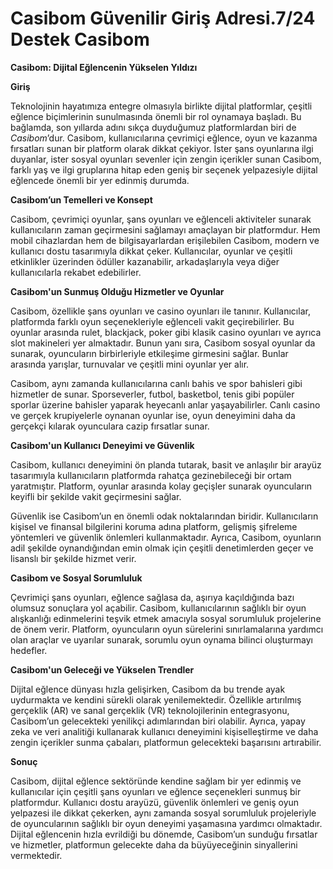 # Casibom Güvenilir Giriş Adresi.7/24 Destek Casibom
**Casibom: Dijital Eğlencenin Yükselen Yıldızı**

**Giriş**

Teknolojinin hayatımıza entegre olmasıyla birlikte dijital platformlar, çeşitli eğlence biçimlerinin sunulmasında önemli bir rol oynamaya başladı. Bu bağlamda, son yıllarda adını sıkça duyduğumuz platformlardan biri de *Casibom*’dur. Casibom, kullanıcılarına çevrimiçi eğlence, oyun ve kazanma fırsatları sunan bir platform olarak dikkat çekiyor. İster şans oyunlarına ilgi duyanlar, ister sosyal oyunları sevenler için zengin içerikler sunan Casibom, farklı yaş ve ilgi gruplarına hitap eden geniş bir seçenek yelpazesiyle dijital eğlencede önemli bir yer edinmiş durumda.

**Casibom’un Temelleri ve Konsept**

Casibom, çevrimiçi oyunlar, şans oyunları ve eğlenceli aktiviteler sunarak kullanıcıların zaman geçirmesini sağlamayı amaçlayan bir platformdur. Hem mobil cihazlardan hem de bilgisayarlardan erişilebilen Casibom, modern ve kullanıcı dostu tasarımıyla dikkat çeker. Kullanıcılar, oyunlar ve çeşitli etkinlikler üzerinden ödüller kazanabilir, arkadaşlarıyla veya diğer kullanıcılarla rekabet edebilirler.

**Casibom'un Sunmuş Olduğu Hizmetler ve Oyunlar**

Casibom, özellikle şans oyunları ve casino oyunları ile tanınır. Kullanıcılar, platformda farklı oyun seçenekleriyle eğlenceli vakit geçirebilirler. Bu oyunlar arasında rulet, blackjack, poker gibi klasik casino oyunları ve ayrıca slot makineleri yer almaktadır. Bunun yanı sıra, Casibom sosyal oyunlar da sunarak, oyuncuların birbirleriyle etkileşime girmesini sağlar. Bunlar arasında yarışlar, turnuvalar ve çeşitli mini oyunlar yer alır.

Casibom, aynı zamanda kullanıcılarına canlı bahis ve spor bahisleri gibi hizmetler de sunar. Sporseverler, futbol, basketbol, tenis gibi popüler sporlar üzerine bahisler yaparak heyecanlı anlar yaşayabilirler. Canlı casino ve gerçek krupiyelerle oynanan oyunlar ise, oyun deneyimini daha da gerçekçi kılarak oyunculara cazip fırsatlar sunar.

**Casibom'un Kullanıcı Deneyimi ve Güvenlik**

Casibom, kullanıcı deneyimini ön planda tutarak, basit ve anlaşılır bir arayüz tasarımıyla kullanıcıların platformda rahatça gezinebileceği bir ortam yaratmıştır. Platform, oyunlar arasında kolay geçişler sunarak oyuncuların keyifli bir şekilde vakit geçirmesini sağlar. 

Güvenlik ise Casibom’un en önemli odak noktalarından biridir. Kullanıcıların kişisel ve finansal bilgilerini koruma adına platform, gelişmiş şifreleme yöntemleri ve güvenlik önlemleri kullanmaktadır. Ayrıca, Casibom, oyunların adil şekilde oynandığından emin olmak için çeşitli denetimlerden geçer ve lisanslı bir şekilde hizmet verir.

**Casibom ve Sosyal Sorumluluk**

Çevrimiçi şans oyunları, eğlence sağlasa da, aşırıya kaçıldığında bazı olumsuz sonuçlara yol açabilir. Casibom, kullanıcılarının sağlıklı bir oyun alışkanlığı edinmelerini teşvik etmek amacıyla sosyal sorumluluk projelerine de önem verir. Platform, oyuncuların oyun sürelerini sınırlamalarına yardımcı olan araçlar ve uyarılar sunarak, sorumlu oyun oynama bilinci oluşturmayı hedefler.

**Casibom'un Geleceği ve Yükselen Trendler**

Dijital eğlence dünyası hızla gelişirken, Casibom da bu trende ayak uydurmakta ve kendini sürekli olarak yenilemektedir. Özellikle artırılmış gerçeklik (AR) ve sanal gerçeklik (VR) teknolojilerinin entegrasyonu, Casibom’un gelecekteki yenilikçi adımlarından biri olabilir. Ayrıca, yapay zeka ve veri analitiği kullanarak kullanıcı deneyimini kişiselleştirme ve daha zengin içerikler sunma çabaları, platformun gelecekteki başarısını artırabilir.

**Sonuç**

Casibom, dijital eğlence sektöründe kendine sağlam bir yer edinmiş ve kullanıcılar için çeşitli şans oyunları ve eğlence seçenekleri sunmuş bir platformdur. Kullanıcı dostu arayüzü, güvenlik önlemleri ve geniş oyun yelpazesi ile dikkat çekerken, aynı zamanda sosyal sorumluluk projeleriyle de oyuncularının sağlıklı bir oyun deneyimi yaşamasına yardımcı olmaktadır. Dijital eğlencenin hızla evrildiği bu dönemde, Casibom’un sunduğu fırsatlar ve hizmetler, platformun gelecekte daha da büyüyeceğinin sinyallerini vermektedir.
